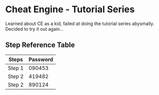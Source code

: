 # Cheat Engine - Tutorial Series

Learned about CE as a kid, failed at doing the tutorial series abysmally. Decided to try it out again...

## Step Reference Table

| Steps         | Password          |
| -----------   | -----------       |
| Step 1        | 090453            |
| Step 2        | 419482            |
| Step 2        | 890124            |
